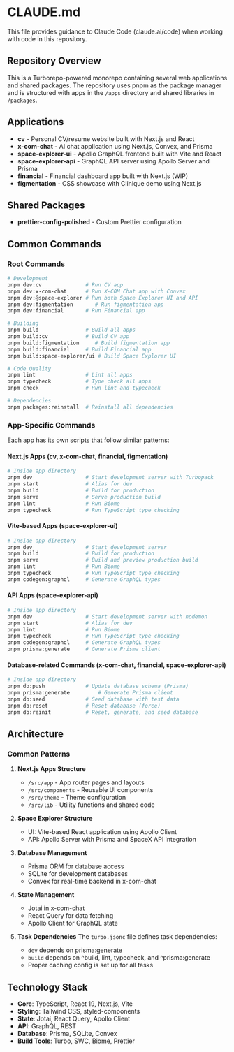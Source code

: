 # CLAUDE.md

This file provides guidance to Claude Code (claude.ai/code) when working with
code in this repository.

## Repository Overview

This is a Turborepo-powered monorepo containing several web applications and
shared packages. The repository uses pnpm as the package manager and is
structured with apps in the `/apps` directory and shared libraries in
`/packages`.

## Applications

- **cv** - Personal CV/resume website built with Next.js and React
- **x-com-chat** - AI chat application using Next.js, Convex, and Prisma
- **space-explorer-ui** - Apollo GraphQL frontend built with Vite and React
- **space-explorer-api** - GraphQL API server using Apollo Server and Prisma
- **financial** - Financial dashboard app built with Next.js (WIP)
- **figmentation** - CSS showcase with Clinique demo using Next.js

## Shared Packages

- **prettier-config-polished** - Custom Prettier configuration

## Common Commands

### Root Commands

```bash
# Development
pnpm dev:cv              # Run CV app
pnpm dev:x-com-chat      # Run X-COM Chat app with Convex
pnpm dev:@space-explorer # Run both Space Explorer UI and API
pnpm dev:figmentation       # Run figmentation app
pnpm dev:financial       # Run Financial app

# Building
pnpm build               # Build all apps
pnpm build:cv            # Build CV app
pnpm build:figmentation     # Build figmentation app
pnpm build:financial     # Build Financial app
pnpm build:space-explorer/ui # Build Space Explorer UI

# Code Quality
pnpm lint                # Lint all apps
pnpm typecheck           # Type check all apps
pnpm check               # Run lint and typecheck

# Dependencies
pnpm packages:reinstall  # Reinstall all dependencies
```

### App-Specific Commands

Each app has its own scripts that follow similar patterns:

#### Next.js Apps (cv, x-com-chat, financial, figmentation)

```bash
# Inside app directory
pnpm dev                 # Start development server with Turbopack
pnpm start               # Alias for dev
pnpm build               # Build for production
pnpm serve               # Serve production build
pnpm lint                # Run Biome
pnpm typecheck           # Run TypeScript type checking
```

#### Vite-based Apps (space-explorer-ui)

```bash
# Inside app directory
pnpm dev                 # Start development server
pnpm build               # Build for production
pnpm serve               # Build and preview production build
pnpm lint                # Run Biome
pnpm typecheck           # Run TypeScript type checking
pnpm codegen:graphql     # Generate GraphQL types
```

#### API Apps (space-explorer-api)

```bash
# Inside app directory
pnpm dev                 # Start development server with nodemon
pnpm start               # Alias for dev
pnpm lint                # Run Biome
pnpm typecheck           # Run TypeScript type checking
pnpm codegen:graphql     # Generate GraphQL types
pnpm prisma:generate     # Generate Prisma client
```

#### Database-related Commands (x-com-chat, financial, space-explorer-api)

```bash
# Inside app directory
pnpm db:push             # Update database schema (Prisma)
pnpm prisma:generate         # Generate Prisma client
pnpm db:seed             # Seed database with test data
pnpm db:reset            # Reset database (force)
pnpm db:reinit           # Reset, generate, and seed database
```

## Architecture

### Common Patterns

1. **Next.js Apps Structure**
   - `/src/app` - App router pages and layouts
   - `/src/components` - Reusable UI components
   - `/src/theme` - Theme configuration
   - `/src/lib` - Utility functions and shared code

2. **Space Explorer Structure**
   - UI: Vite-based React application using Apollo Client
   - API: Apollo Server with Prisma and SpaceX API integration

3. **Database Management**
   - Prisma ORM for database access
   - SQLite for development databases
   - Convex for real-time backend in x-com-chat

4. **State Management**
   - Jotai in x-com-chat
   - React Query for data fetching
   - Apollo Client for GraphQL state

5. **Task Dependencies** The `turbo.jsonc` file defines task dependencies:
   - `dev` depends on prisma:generate
   - `build` depends on ^build, lint, typecheck, and ^prisma:generate
   - Proper caching config is set up for all tasks

## Technology Stack

- **Core**: TypeScript, React 19, Next.js, Vite
- **Styling**: Tailwind CSS, styled-components
- **State**: Jotai, React Query, Apollo Client
- **API**: GraphQL, REST
- **Database**: Prisma, SQLite, Convex
- **Build Tools**: Turbo, SWC, Biome, Prettier

